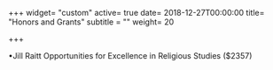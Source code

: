 +++
widget= "custom"
active= true
date= 2018-12-27T00:00:00
title= "Honors and Grants"
subtitle = ""
weight= 20

+++

•Jill Raitt Opportunities for Excellence in Religious Studies ($2357)
